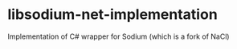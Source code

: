 libsodium-net-implementation
============================

Implementation of C# wrapper for Sodium (which is a fork of NaCl)
